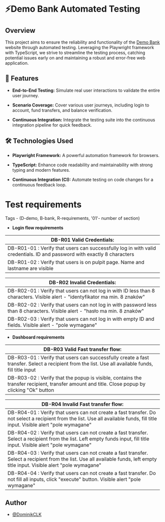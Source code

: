 # ⚡️Demo Bank Automated Testing

## Overview

This project aims to ensure the reliability and functionality of the [Demo Bank](https://demo-bank.vercel.app/) website through automated testing. Leveraging the Playwright framework with TypeScript, we strive to streamline the testing process, catching potential issues early on and maintaining a robust and error-free web application.

## 🚀 Features

- **End-to-End Testing:** Simulate real user interactions to validate the entire user journey.

- **Scenario Coverage:** Cover various user journeys, including login to account, fund transfers, and balance verification.

- **Continuous Integration:** Integrate the testing suite into the continuous integration pipeline for quick feedback.

## 🛠 Technologies Used

- **Playwright Framework:** A powerful automation framework for browsers.

- **TypeScript:** Enhance code readability and maintainability with strong typing and modern features.

- **Continuous Integration (CI):** Automate testing on code changes for a continuous feedback loop.

  
# Test requirements
Tags - (D-demo, B-bank, R-requirements, '01'- number of section)


- **Login flow requirements** 

| DB-R01 Valid Credentials: |
| -------- |
| DB-R01-01 : Verify that users can successfully log in with valid credentials. ID and password with exactly 8 characters          |
| DB-R01-02 : Verify that users is on pulpit page. Name and lastname are visible  |

| DB-R02 Invalid Credentials: |
| -------- |
| DB-R02-01 : Verify that users can not log in with ID less than 8 characters. Visible alert - "identyfikator ma min. 8 znaków"
| DB-R02-02 : Verify that users can not log in with password less than 8 characters.  Visible alert - "hasło ma min. 8 znaków"|
| DB-R02-03 : Verify that users can not log in with empty ID and fields.  Visible alert - "pole wymagane"|

- **Dashboard requirements** 

| DB-R03 Valid Fast transfer flow: |
| -------- |
| DB-R03-01 : Verify that users can successfully create a fast transfer. Select a recipient from the list. Use all available funds, fill title input        |
| DB-R03-02 : Verify that the popup is visible, contains the transfer recipient, transfer amount and title. Close popup by clicking "Ok" button       |

| DB-R04 Invalid Fast transfer flow: |
| -------- |
| DB-R04-01 : Verify that users can not create a fast transfer. Do not select a recipient from the list. Use all available funds, fill title input. Visible alert "pole wymagane"       |
| DB-R04-02 : Verify that users can not create a fast transfer. Select a recipient from the list. Left empty funds input, fill title input. Visible alert "pole wymagane"       |
| DB-R04-03 : Verify that users can not create a fast transfer. Select a recipient from the list. Use all available funds, left empty title input. Visible alert "pole wymagane"       |
| DB-R04-04 : Verify that users can not create a fast transfer. Do not fill all inputs, click "execute" button. Visible alert "pole wymagane"       |

























## Author

- [@DominikCLK](https://github.com/DominikCLK)


